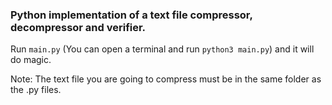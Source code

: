 ### Python implementation of a text file compressor, decompressor and verifier.

Run `main.py` (You can open a terminal and run `python3 main.py`) and it will do magic.

Note: The text file you are going to compress must be in the same folder as the .py files.
